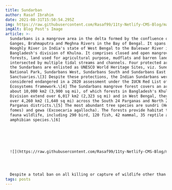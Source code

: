 ```yaml
---
title: Sundarban
author: Rasaf Ibrahim
date: 2021-08-31T15:50:54.295Z
img: https://raw.githubusercontent.com/Rasaf99/11ty-Netlify-CMS-Blog/main/img/Sundarban2.jpg?token=AU3D5MQUMBGCJDVRNFTDC5TBFZH32
imgAlt: Blog Post's Image
article: >-
  Sundarbans is a mangrove area in the delta formed by the confluence of the
  Ganges, Brahmaputra and Meghna Rivers in the Bay of Bengal. It spans from the
  Hooghly River in India's state of West Bengal to the Baleswar River in
  Bangladesh's division of Khulna. It comprises closed and open mangrove
  forests, land used for agricultural purpose, mudflats and barren land, and is
  intersected by multiple tidal streams and channels. Four protected areas in
  the Sundarbans are enlisted as UNESCO World Heritage Sites, viz. Sundarbans
  National Park, Sundarbans West, Sundarbans South and Sundarbans East Wildlife
  Sanctuaries.\[3] Despite these protections, the Indian Sundarbans were
  considered endangered in a 2020 assessment under the IUCN Red List of
  Ecosystems framework.\[4] The Sundarbans mangrove forest covers an area of
  about 10,000 km2 (3,900 sq mi), of which forests in Bangladesh's Khulna
  Division extend over 6,017 km2 (2,323 sq mi) and in West Bengal, they extend
  over 4,260 km2 (1,640 sq mi) across the South 24 Parganas and North 24
  Parganas districts.\[5] The most abundant tree species are sundri (Heritiera
  fomes) and gewa (Excoecaria agallocha). The forests provide habitat to 453
  fauna wildlife, including 290 bird, 120 fish, 42 mammal, 35 reptile and eight
  amphibian species.\[6]






  ![](https://raw.githubusercontent.com/Rasaf99/11ty-Netlify-CMS-Blog/main/img/Sundarban1.jpg?token=AU3D5MWJW2TR4VFPWPQ27RTBFZHU4)




  Despite a total ban on all killing or capture of wildlife other than fish and some invertebrates, it appears that there is a consistent pattern of depleted biodiversity or loss of species in the 20th century, and that the ecological quality of the forest is declining.\[7] The Directorate of Forest is responsible for the administration and management of Sundarban National Park in West Bengal. In Bangladesh, a Forest Circle was created in 1993 to preserve the forest, and Chief Conservators of Forests have been posted since. Despite preservation commitments from both Governments, the Sundarbans are under threat from both natural and human-made causes. In 2007, the landfall of Cyclone Sidr damaged around 40% of the Sundarbans. The forest is also suffering from increased salinity due to rising sea levels and reduced freshwater supply. Again in May 2009 Cyclone Aila devastated the Sundarbans with massive casualties. At least 100,000 people were affected by this cyclone.\[8] The proposed coal-fired Rampal power station situated 14 km (8.7 mi) north of the Sundarbans at Rampal Upazila of Bagerhat District in Khulna, Bangladesh, is anticipated to further damage this unique mangrove forest according to a 2016 report by UNESCO.\[10]
tags: posts
---
```

